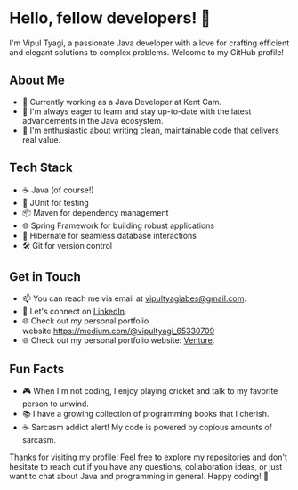# Hello, fellow developers! 👋

I'm Vipul Tyagi, a passionate Java developer with a love for crafting efficient and elegant solutions to complex problems. Welcome to my GitHub profile!

## About Me

- 💼 Currently working as a Java Developer at Kent Cam.
- 🌱 I'm always eager to learn and stay up-to-date with the latest advancements in the Java ecosystem.
- 🚀 I'm enthusiastic about writing clean, maintainable code that delivers real value.

## Tech Stack

- ☕ Java (of course!)
- 🧪 JUnit for testing
- 📦 Maven for dependency management
- 🌐 Spring Framework for building robust applications
- 🔧 Hibernate for seamless database interactions
- 🛠️ Git for version control



## Get in Touch

- 📫 You can reach me via email at vipultyagiabes@gmail.com.
- 💬 Let's connect on [LinkedIn](https://www.linkedin.com/in/vipultyagi0909).
- 🌐 Check out my personal portfolio website:https://medium.com/@vipultyagi_65330709
- 🌐 Check out my personal portfolio website: [Venture](https://medium.com/@vipultyagi_65330709).


## Fun Facts

- 🎮 When I'm not coding, I enjoy playing cricket and talk to my favorite person to unwind.
- 📚 I have a growing collection of programming books that I cherish.
- ☕ Sarcasm addict alert! My code is powered by copious amounts of sarcasm.

Thanks for visiting my profile! Feel free to explore my repositories and don't hesitate to reach out if you have any questions,
collaboration ideas, or just want to chat about Java and programming in general. Happy coding! 🚀


<!---
vipultyagi07/vipultyagi07 is a ✨ special ✨ repository because its `README.md` (this file) appears on your GitHub profile.
You can click the Preview link to take a look at your changes.
--->
